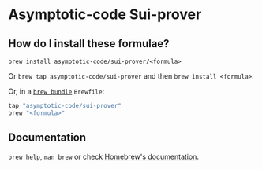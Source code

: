 # Asymptotic-code Sui-prover

## How do I install these formulae?

`brew install asymptotic-code/sui-prover/<formula>`

Or `brew tap asymptotic-code/sui-prover` and then `brew install <formula>`.

Or, in a [`brew bundle`](https://github.com/Homebrew/homebrew-bundle) `Brewfile`:

```ruby
tap "asymptotic-code/sui-prover"
brew "<formula>"
```

## Documentation

`brew help`, `man brew` or check [Homebrew's documentation](https://docs.brew.sh).
